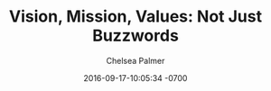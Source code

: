 ---
layout: post
title:  "Vision, Mission, Values: Not Just Buzzwords"
date:   2016-09-17-10:05:34 -0700
year: 2016
month: September
background_color: rgba(40,40,40, 0.1)
tags: [reflections]
author: Chelsea Palmer
---